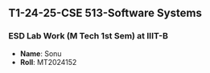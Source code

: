 ##  T1-24-25-CSE 513-Software Systems
###  ESD Lab Work (M Tech 1st Sem) at IIIT-B

-   **Name**: Sonu
  - **Roll**: MT2024152